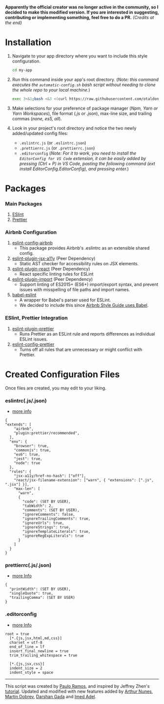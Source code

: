 **Apparently the official creator was no longer active in the community, so I decided to make this modified version. If you are interested in suggesting, contributing or implementing something, feel free to do a PR.** _(Credits at the end)_

# Installation

1. Navigate to your app directory where you want to include this style configuration.

   ```bash
   cd my-app
   ```

2. Run this command inside your app's root directory. (_Note: this command executes the `automatic-config.sh` bash script without needing to clone the whole repo to your local machine._)

   ```bash
   exec 3<&1;bash <&3 <(curl https://raw.githubusercontent.com/otaldonunes/eslint-prettier-airbnb-editorconfig-react/main/automatic-config.sh 2> /dev/null)
   ```

3. Make selections for your preference of package manager (_Npm, Yarn or Yarn Workspaces_), file format (_.js or .json_), max-line size, and trailing commas (_none, es5, all_).

4. Look in your project's root directory and notice the two newly added/updated config files:
   - `.eslintrc.js` (or `.eslintrc.json`)
   - `.prettierrc.js` (or `.prettierrc.json`)
   - `.editorconfig` (_Note: For it to work, you need to install the `EditorConfig for VS Code` extension, it can be easily added by pressing (Ctrl + P) in VS Code, pasting the following command (ext install EditorConfig.EditorConfig), and pressing enter._)

# Packages

### Main Packages

1. [ESlint](https://eslint.org/)
2. [Prettier](https://prettier.io/)

### Airbnb Configuration

1. [eslint-config-airbnb](https://www.npmjs.com/package/eslint-config-airbnb)
   - This package provides Airbnb's .eslintrc as an extensible shared config.
2. [eslint-plugin-jsx-a11y](https://github.com/evcohen/eslint-plugin-jsx-a11y) (Peer Dependency)
   - Static AST checker for accessibility rules on JSX elements.
3. [eslint-plugin-react](https://github.com/yannickcr/eslint-plugin-react) (Peer Dependency)
   - React specific linting rules for ESLint
4. [eslint-plugin-import](https://www.npmjs.com/package/eslint-plugin-import) (Peer Dependency)
   - Support linting of ES2015+ (ES6+) import/export syntax, and prevent issues with misspelling of file paths and import names.
5. [babel-eslint](https://github.com/babel/babel-eslint)
   - A wrapper for Babel's parser used for ESLint.
   - We decided to include this since [Airbnb Style Guide uses Babel](https://github.com/airbnb/javascript#airbnb-javascript-style-guide-).

### ESlint, Prettier Integration

1. [eslint-plugin-prettier](https://github.com/prettier/eslint-plugin-prettier)
   - Runs Prettier as an ESLint rule and reports differences as individual ESLint issues.
2. [eslint-config-prettier](https://github.com/prettier/eslint-config-prettier)
   - Turns off all rules that are unnecessary or might conflict with Prettier.

# Created Configuration Files

Once files are created, you may edit to your liking.

### eslintrc(.js/.json)

- [more info](https://eslint.org/docs/user-guide/configuring)

```
{
"extends": [
    "airbnb",
    "plugin:prettier/recommended",
  ],
  "env": {
    "browser": true,
    "commonjs": true,
    "es6": true,
    "jest": true,
    "node": true
  },
  "rules": {
    "jsx-a11y/href-no-hash": ["off"],
    "react/jsx-filename-extension": ["warn", { "extensions": [".js", ".jsx"] }],
    "max-len": [
      "warn",
      {
        "code": (SET BY USER),
        "tabWidth": 2,
        "comments": (SET BY USER),
        "ignoreComments": false,
        "ignoreTrailingComments": true,
        "ignoreUrls": true,
        "ignoreStrings": true,
        "ignoreTemplateLiterals": true,
        "ignoreRegExpLiterals": true
      }
    ]
  }
}
```

### prettierrc(.js/.json)

- [more Info](https://prettier.io/docs/en/configuration.html)

```
{
  "printWidth": (SET BY USER),
  "singleQuote": true,
  "trailingComma": (SET BY USER)
}
```

### .editorconfig

- [more Info](https://editorconfig.org/#example-file)

```
root = true
  [*.{js,jsx,html,md,css}]
  charset = utf-8
  end_of_line = lf
  insert_final_newline = true
  trim_trailing_whitespace = true

  [*.{js,jsx,css}]
  indent_size = 2
  indent_style = space
```

---

This script was created by [Paulo Ramos](https://github.com/paulolramos), and inspired by Jeffrey Zhen's [tutorial](https://blog.echobind.com/integrating-prettier-eslint-airbnb-style-guide-in-vscode-47f07b5d7d6a).
Updated and modified with new features added by [Arthur Nunes](https://github.com/otaldonunes), [Martin Dobrev](https://github.com/RAMTO), [Darshan Gada](https://github.com/dr5hn) and [Imed Adel](https://github.com/ImedAdel/).
